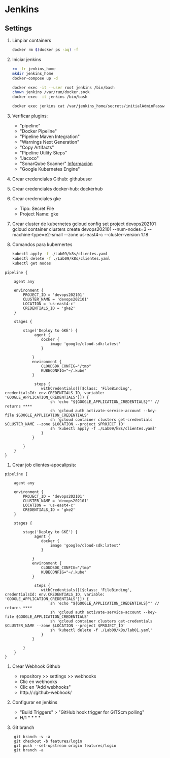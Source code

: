 # Jenkins


## Settings
1. Limpiar containers
    ```bash 
    docker rm $(docker ps -aq) -f
    ```

1. Iniciar jenkins
    ```bash         
    rm -fr jenkins_home
    mkdir jenkins_home
    docker-compose up -d
    
    docker exec -it --user root jenkins /bin/bash
    chown jenkins /var/run/docker.sock
    docker exec -it jenkins /bin/bash

    docker exec jenkins cat /var/jenkins_home/secrets/initialAdminPassword
    ``` 
    
1. Verificar plugins:
    * "pipeline"
    * "Docker Pipeline"
    * "Pipeline Maven Integration"
    * "Warnings Next Generation"
    * "Copy Artifacts"
    * "Pipeline Utility Steps"
    * "Jacoco"
    * "SonarQube Scanner" [Información](https://www.jenkins.io/doc/pipeline/steps/sonar/)
    * "Google Kubernetes Engine"


1. Crear credenciales Github: githubuser
1. Crear credenciales docker-hub: dockerhub
1. Crear credenciales gke
    * Tipo: Secret File
    * Project Name: gke

1. Crear cluster de kubernetes
    gcloud config set project devops202101
    gcloud container clusters create devops202101 --num-nodes=3 --machine-type=e2-small --zone us-east4-c --cluster-version 1.18


1. Comandos para kubernertes

    ```bash
    kubectl apply -f ./Lab09/k8s/clientes.yaml
    kubectl delete -f ./Lab09/k8s/clientes.yaml
    kubectl get nodes
    ```

```grovy    
pipeline {
            
    agent any

    environment {
        PROJECT_ID = 'devops202101'
        CLUSTER_NAME = 'devops202101'
        LOCATION = 'us-east4-c'
        CREDENTIALS_ID = 'gke2'
    }

    stages {
        
        stage('Deploy to GKE') {
             agent {
                docker { 
                    image 'google/cloud-sdk:latest' 
                }
                
            }
            environment {
                CLOUDSDK_CONFIG="/tmp"
                KUBECONFIG="~/.kube"
            }

             steps {
                withCredentials([[$class: 'FileBinding', credentialsId: env.CREDENTIALS_ID, variable: 'GOOGLE_APPLICATION_CREDENTIALS']]) {
                    sh 'echo "${GOOGLE_APPLICATION_CREDENTIALS}"' // returns ****
                    sh 'gcloud auth activate-service-account --key-file $GOOGLE_APPLICATION_CREDENTIALS'
                    sh 'gcloud container clusters get-credentials $CLUSTER_NAME --zone $LOCATION --project $PROJECT_ID'
                    sh 'kubectl apply -f ./Lab09/k8s/clientes.yaml'
                }
            }

        }
    }
}
```

1. Crear job clientes-apocalipsis:
```grovy    
pipeline {
            
    agent any

    environment {
        PROJECT_ID = 'devops202101'
        CLUSTER_NAME = 'devops202101'
        LOCATION = 'us-east4-c'
        CREDENTIALS_ID = 'gke2'
    }

    stages {
        
        stage('Deploy to GKE') {
             agent {
                docker { 
                    image 'google/cloud-sdk:latest' 
                }
                
            }
            environment {
                CLOUDSDK_CONFIG="/tmp"
                KUBECONFIG="~/.kube"
            }

             steps {
                withCredentials([[$class: 'FileBinding', credentialsId: env.CREDENTIALS_ID, variable: 'GOOGLE_APPLICATION_CREDENTIALS']]) {
                    sh 'echo "${GOOGLE_APPLICATION_CREDENTIALS}"' // returns ****
                    sh 'gcloud auth activate-service-account --key-file $GOOGLE_APPLICATION_CREDENTIALS'
                    sh 'gcloud container clusters get-credentials $CLUSTER_NAME --zone $LOCATION --project $PROJECT_ID'
                    sh 'kubectl delete -f ./Lab09/k8s/lab01.yaml'
                }
            }

        }
    }
}
```


1. Crear Webhook Github
    * repository >> settings >> webhooks
    * Clic en webhooks
    * Clic en "Add webhooks"
    * http://<ip>:<puerto>/github-webhook/

1. Configurar en jenkins
    * "Build Triggers" > "GitHub hook trigger for GITScm polling"
    * H/1 * * * *

1. Git branch
```shell  
    git branch -v -a
    git checkout -b features/login
    git push --set-upstream origin features/login
    git branch -a
```    